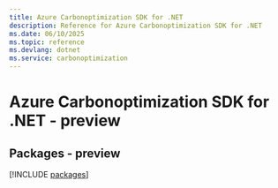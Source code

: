 ```yaml
---
title: Azure Carbonoptimization SDK for .NET
description: Reference for Azure Carbonoptimization SDK for .NET
ms.date: 06/10/2025
ms.topic: reference
ms.devlang: dotnet
ms.service: carbonoptimization
---
```

# Azure Carbonoptimization SDK for .NET - preview
## Packages - preview
[!INCLUDE [packages](carbonoptimization-index.md)]